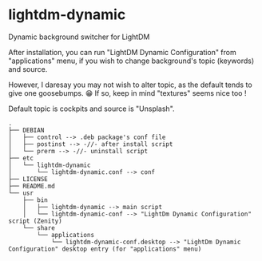 # lightdm-dynamic
Dynamic background switcher for LightDM

After installation, you can run "LightDM Dynamic Configuration" from "applications" menu, if you wish to change background's topic (keywords) and source.

However, I daresay you may not wish to alter topic, as the default tends to give one goosebumps. 😁 If so, keep in mind "textures" seems nice too !


Default topic is cockpits and source is "Unsplash".

```
.
├── DEBIAN
│   ├── control --> .deb package's conf file
│   ├── postinst --> -//- after install script
│   └── prerm --> -//- uninstall script
├── etc
│   └── lightdm-dynamic
│       └── lightdm-dynamic.conf --> conf
├── LICENSE
├── README.md
└── usr
    ├── bin
    │   ├── lightdm-dynamic --> main script
    │   └── lightdm-dynamic-conf --> "LightDm Dynamic Configuration" script (Zenity)
    └── share
        └── applications
            └── lightdm-dynamic-conf.desktop --> "LightDm Dynamic Configuration" desktop entry (for "applications" menu)
```

